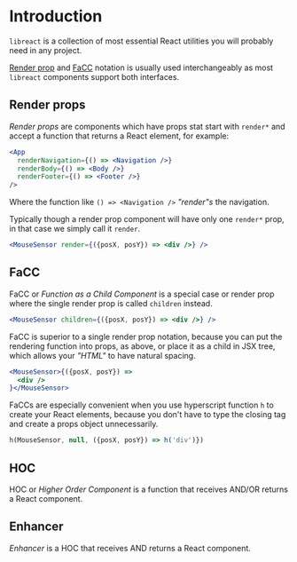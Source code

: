# Introduction

`libreact` is a collection of most essential React utilities you will probably need in any project.

[Render prop](#render-props) and [FaCC](#facc) notation is usually used interchangeably as most `libreact`
components support both interfaces.


## Render props

*Render props* are components which have props stat start with `render*` and accept a function that
returns a React element, for example:

```jsx
<App
  renderNavigation={() => <Navigation />}
  renderBody={() => <Body />}
  renderFooter={() => <Footer />}
/>
```

Where the function like `() => <Navigation />` *"render"s* the navigation.

Typically though a render prop component will have only one `render*` prop, in that case
we simply call it `render`.

```jsx
<MouseSensor render={({posX, posY}) => <div />} />
```


## FaCC

FaCC or *Function as a Child Component* is a special case or render prop where the single
render prop is called `children` instead.

```jsx
<MouseSensor children={({posX, posY}) => <div />} />
```

FaCC is superior to a single render prop notation, because you can put the rendering function into props, as
above, or place it as a child in JSX tree, which allows your *"HTML"* to have natural spacing.

```jsx
<MouseSensor>{({posX, posY}) =>
  <div />
}</MouseSensor>
```

FaCCs are especially convenient when you use hyperscript function `h` to create your
React elements, because you don't have to type the closing tag and create a props object unnecessarily.

```js
h(MouseSensor, null, ({posX, posY}) => h('div')})
```


## HOC

HOC or *Higher Order Component* is a function that receives AND/OR returns a React component.


## Enhancer

*Enhancer* is a HOC that receives AND returns a React component.
